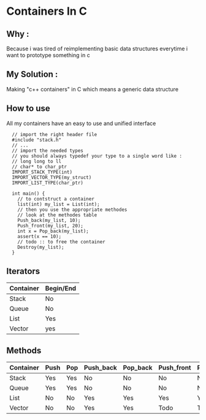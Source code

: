 # Containers In C

## Why :
Because i was tired of reimplementing basic data structures everytime i want to prototype something in c

## My Solution :
Making "c++ containers" in C which means a generic data structure

## How to use
All my containers have an easy to use and unified interface

```
  // import the right header file
  #include "stack.h"
  // ...
  // import the needed types
  // you should always typedef your type to a single word like :
  // long long to ll
  // char* to char_ptr
  IMPORT_STACK_TYPE(int)
  IMPORT_VECTOR_TYPE(my_struct)
  IMPORT_LIST_TYPE(char_ptr)

  int main() {
    // to contstruct a container
    list(int) my_list = List(int);
    // then you use the appropriate methodes
    // look at the methodes table 
    Push_back(my_list, 10);
    Push_front(my_list, 20);
    int x = Pop_back(my_list);
    assert(x == 10);
    // todo :: to free the container
    Destroy(my_list);
  }
```

## Iterators

| Container   | Begin/End   |
| ----------- | ----------- |
| Stack       | No          |
| Queue       | No          |
| List        | Yes         |
| Vector      | yes         |

## Methods

| Container   | Push   | Pop | Push_back   | Pop_back | Push_front | Pop_front | Destroy |
| ----------- | ------ | --  | ----------  | -------- | ---------  | --------  | ----    |
| Stack       | Yes    | Yes | No          | No       | No         | No        | todo    |
| Queue       | Yes    | Yes | No          | No       | No         | No        | todo    |
| List        | No     | No  | Yes         | Yes      | Yes        | Yes       | todo    |
| Vector      | No     | No  | Yes         | Yes      | Todo       | Todo      | todo    |
